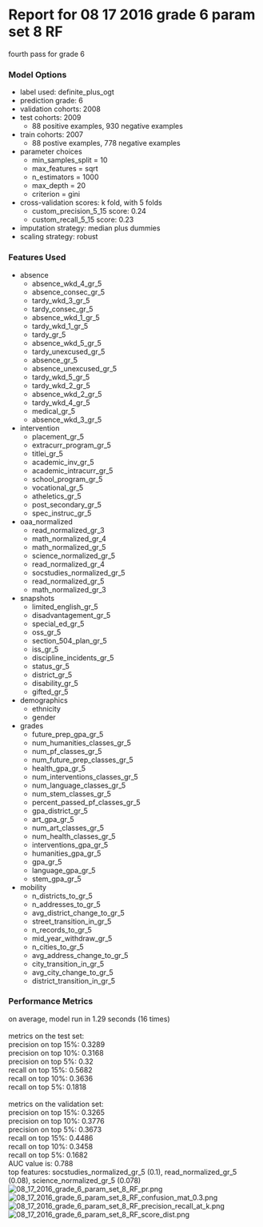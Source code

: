 # Report for 08 17 2016 grade 6 param set 8 RF
fourth pass for grade 6

### Model Options
* label used: definite_plus_ogt
* prediction grade: 6
* validation cohorts: 2008
* test cohorts: 2009
	 * 88 positive examples, 930 negative examples
* train cohorts: 2007
	 * 88 postive examples, 778 negative examples
* parameter choices
	 * min_samples_split = 10
	 * max_features = sqrt
	 * n_estimators = 1000
	 * max_depth = 20
	 * criterion = gini
* cross-validation scores: k fold, with 5 folds
	 * custom_precision_5_15 score: 0.24
	 * custom_recall_5_15 score: 0.23
* imputation strategy: median plus dummies
* scaling strategy: robust

### Features Used
* absence
	 * absence_wkd_4_gr_5
	 * absence_consec_gr_5
	 * tardy_wkd_3_gr_5
	 * tardy_consec_gr_5
	 * absence_wkd_1_gr_5
	 * tardy_wkd_1_gr_5
	 * tardy_gr_5
	 * absence_wkd_5_gr_5
	 * tardy_unexcused_gr_5
	 * absence_gr_5
	 * absence_unexcused_gr_5
	 * tardy_wkd_5_gr_5
	 * tardy_wkd_2_gr_5
	 * absence_wkd_2_gr_5
	 * tardy_wkd_4_gr_5
	 * medical_gr_5
	 * absence_wkd_3_gr_5
* intervention
	 * placement_gr_5
	 * extracurr_program_gr_5
	 * titlei_gr_5
	 * academic_inv_gr_5
	 * academic_intracurr_gr_5
	 * school_program_gr_5
	 * vocational_gr_5
	 * atheletics_gr_5
	 * post_secondary_gr_5
	 * spec_instruc_gr_5
* oaa_normalized
	 * read_normalized_gr_3
	 * math_normalized_gr_4
	 * math_normalized_gr_5
	 * science_normalized_gr_5
	 * read_normalized_gr_4
	 * socstudies_normalized_gr_5
	 * read_normalized_gr_5
	 * math_normalized_gr_3
* snapshots
	 * limited_english_gr_5
	 * disadvantagement_gr_5
	 * special_ed_gr_5
	 * oss_gr_5
	 * section_504_plan_gr_5
	 * iss_gr_5
	 * discipline_incidents_gr_5
	 * status_gr_5
	 * district_gr_5
	 * disability_gr_5
	 * gifted_gr_5
* demographics
	 * ethnicity
	 * gender
* grades
	 * future_prep_gpa_gr_5
	 * num_humanities_classes_gr_5
	 * num_pf_classes_gr_5
	 * num_future_prep_classes_gr_5
	 * health_gpa_gr_5
	 * num_interventions_classes_gr_5
	 * num_language_classes_gr_5
	 * num_stem_classes_gr_5
	 * percent_passed_pf_classes_gr_5
	 * gpa_district_gr_5
	 * art_gpa_gr_5
	 * num_art_classes_gr_5
	 * num_health_classes_gr_5
	 * interventions_gpa_gr_5
	 * humanities_gpa_gr_5
	 * gpa_gr_5
	 * language_gpa_gr_5
	 * stem_gpa_gr_5
* mobility
	 * n_districts_to_gr_5
	 * n_addresses_to_gr_5
	 * avg_district_change_to_gr_5
	 * street_transition_in_gr_5
	 * n_records_to_gr_5
	 * mid_year_withdraw_gr_5
	 * n_cities_to_gr_5
	 * avg_address_change_to_gr_5
	 * city_transition_in_gr_5
	 * avg_city_change_to_gr_5
	 * district_transition_in_gr_5

### Performance Metrics
on average, model run in 1.29 seconds (16 times) <br/><br/>metrics on the test set: <br/>precision on top 15%: 0.3289 <br/>precision on top 10%: 0.3168 <br/>precision on top 5%: 0.32 <br/>recall on top 15%: 0.5682 <br/>recall on top 10%: 0.3636 <br/>recall on top 5%: 0.1818 <br/><br/>metrics on the validation set: <br/>precision on top 15%: 0.3265 <br/>precision on top 10%: 0.3776 <br/>precision on top 5%: 0.3673 <br/>recall on top 15%: 0.4486 <br/>recall on top 10%: 0.3458 <br/>recall on top 5%: 0.1682 <br/>AUC value is: 0.788 <br/>top features: socstudies_normalized_gr_5 (0.1), read_normalized_gr_5 (0.08), science_normalized_gr_5 (0.078)
![08_17_2016_grade_6_param_set_8_RF_pr.png](figs/08_17_2016_grade_6_param_set_8_RF_pr.png)
![08_17_2016_grade_6_param_set_8_RF_confusion_mat_0.3.png](figs/08_17_2016_grade_6_param_set_8_RF_confusion_mat_0.3.png)
![08_17_2016_grade_6_param_set_8_RF_precision_recall_at_k.png](figs/08_17_2016_grade_6_param_set_8_RF_precision_recall_at_k.png)
![08_17_2016_grade_6_param_set_8_RF_score_dist.png](figs/08_17_2016_grade_6_param_set_8_RF_score_dist.png)
